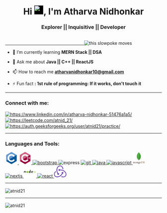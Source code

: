 <h1 align="center">Hi <img src="https://c.tenor.com/Wx9IEmZZXSoAAAAi/hi.gif" height="30px" width="30px" style="background:black"/>, I'm Atharva Nidhonkar</h1>
<h3 align="center">Explorer || Inquisitive || Developer </h3>
<br>
<img src="https://ouch-cdn2.icons8.com/M5k9B5-7mm7gove6oK0qWAfIMVD4IA-qhmugHrD5HJI/rs:fit:256:192/czM6Ly9pY29uczgu/b3VjaC1wcm9kLmFz/c2V0cy9zdmcvNjc5/LzYyMWQ0YTdkLWRl/NjgtNGYzOS05ZDlm/LWI4ZDQ1Yjk0ZjAy/ZC5zdmc.png" alt="this slowpoke moves"  width="250" rel="noreferrer"align="right"/>
<hr>
<ul><li>🌱 I’m currently learning <strong> MERN Stack || DSA </strong></li></ul>

- 💬 Ask me about **Java || C++ || ReactJS**

- 📫 How to reach me **atharvanidhonkar10@gmail.com**

- ⚡ Fun fact **: 1st rule of programming: If it works, don't touch it**
<hr>
<h3 align="left">Connect with me:</h3>
<p align="left">
<a href="https://linkedin.com/in/https://www.linkedin.com/in/atharva-nidhonkar-51476a1a5/" target="blank"><img align="center" src="https://raw.githubusercontent.com/rahuldkjain/github-profile-readme-generator/master/src/images/icons/Social/linked-in-alt.svg" alt="https://www.linkedin.com/in/atharva-nidhonkar-51476a1a5/" height="30" width="40" /></a>
<a href="https://www.leetcode.com/https://leetcode.com/atnid_21/" target="blank"><img align="center" src="https://raw.githubusercontent.com/rahuldkjain/github-profile-readme-generator/master/src/images/icons/Social/leet-code.svg" alt="https://leetcode.com/atnid_21/" height="30" width="40" /></a>
<a href="https://auth.geeksforgeeks.org/user/https://auth.geeksforgeeks.org/user/atnid21/practice/" target="blank"><img align="center" src="https://raw.githubusercontent.com/rahuldkjain/github-profile-readme-generator/master/src/images/icons/Social/geeks-for-geeks.svg" alt="https://auth.geeksforgeeks.org/user/atnid21/practice/" height="30" width="40" /></a>
</p>
<hr>
<h3 align="left">Languages and Tools:</h3>
<p align="left"> <a href="https://www.cprogramming.com/" target="_blank" rel="noreferrer"> <img src="https://raw.githubusercontent.com/devicons/devicon/master/icons/c/c-original.svg" alt="c" width="40" height="40"/> </a> <a href="https://www.w3schools.com/cpp/" target="_blank" rel="noreferrer"> <img src="https://raw.githubusercontent.com/devicons/devicon/master/icons/cplusplus/cplusplus-original.svg" alt="cplusplus" width="40" height="40"/> </a> <a href="https://expressjs.com" target="_blank" rel="noreferrer"><a href="https://getbootstrap.com" target="_blank" rel="noreferrer"> <img src="https://img.icons8.com/color/2x/bootstrap.png" alt="bootstrap" width="40" height="40" /> </a> <img src="https://symbols.getvecta.com/stencil_79/88_expressjs-icon.54bb6035d3.svg" alt="express" width="40" height="40"/> </a> <a href="https://git-scm.com/" target="_blank" rel="noreferrer"> <img src="https://www.vectorlogo.zone/logos/git-scm/git-scm-icon.svg" alt="git" width="40" height="40"/> </a> <a href="https://www.java.com" target="_blank" rel="noreferrer"> <img src="https://img.icons8.com/color/2x/java-coffee-cup-logo--v2.gif" alt="java" width="40" height="40"/> </a> <a href="https://developer.mozilla.org/en-US/docs/Web/JavaScript" target="_blank" rel="noreferrer"> <img src="https://img.icons8.com/color/2x/javascript--v2.gif" alt="javascript" width="40" height="40"/> </a> <a href="https://www.mongodb.com/" target="_blank" rel="noreferrer"> <img src="https://raw.githubusercontent.com/devicons/devicon/master/icons/mongodb/mongodb-original-wordmark.svg" alt="mongodb" width="40" height="40"/> </a> <a href="https://nextjs.org/" target="_blank" rel="noreferrer"> <img src="https://cdn.worldvectorlogo.com/logos/nextjs-2.svg" alt="nextjs" width="40" height="40"/> </a> <a href="https://nodejs.org" target="_blank" rel="noreferrer"> <img src="https://raw.githubusercontent.com/devicons/devicon/master/icons/nodejs/nodejs-original-wordmark.svg" alt="nodejs" width="40" height="40"/> </a> <a href="https://reactjs.org/" target="_blank" rel="noreferrer"> <img src="https://img.icons8.com/ultraviolet/2x/react--v2.gif" alt="react" width="40" height="40"/> </a> <a href="https://redux.js.org" target="_blank" rel="noreferrer"> <img src="https://raw.githubusercontent.com/devicons/devicon/master/icons/redux/redux-original.svg" alt="redux" width="40" height="40"/> </a> </p>
<hr>
<p><img align="center" src="https://github-readme-stats.vercel.app/api/top-langs?username=atnid21&show_icons=true&locale=en&layout=compact" alt="atnid21" /></p>
<hr>
<p><img align="center" src="https://github-readme-streak-stats.herokuapp.com/?user=atnid21&" alt="atnid21" /></p>




